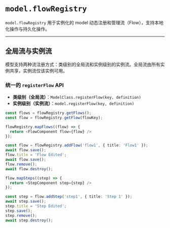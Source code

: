 # `model.flowRegistry`

`model.flowRegistry` 用于实例化的 model 动态注册和管理流（Flow），支持本地化操作与持久化操作。

---

<code src="./demos/basic.tsx"></code>

<code src="./demos/flow-registry.tsx"></code>

## 全局流与实例流

模型支持两种流注册方式：类级别的全局流和实例级别的实例流。全局流由所有实例共享，实例流仅该实例可用。

### 统一的 `registerFlow` API

- **类级别（全局流）**：`ModelClass.registerFlow(key, definition)`
- **实例级别（实例流）**：`model.registerFlow(key, definition)`

<code src="./demos/global-and-instance-flows.tsx"></code>

```ts
const flows = flowRegistry.getFlows();
const flow = flowRegistry.getFlow(flowKey);

flowRegistry.mapFlows((flow) => {
  return <FlowComponent flow={flow} />
});

const flow = flowRegistry.addFlow('flow1', { title: 'Flow1' });
await flow.save();
flow.title = 'Flow Edited';
await flow.save();
flow.remove();
await flow.destroy();

flow.mapSteps((step) => {
  return <StepComponent step={step} />
});

const step = flow.addStep('step1', { title: 'Step 1' });
await step.save();
step.title = 'Step Edited';
step.save();
step.remove();
await step.destroy();
```

